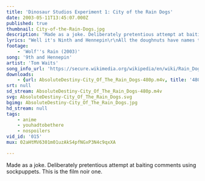 ```yaml
---
title: 'Dinosaur Studios Experiment 1: City of the Rain Dogs'
date: 2003-05-11T13:45:07.000Z
published: true
thumbnail: City-of-the-Rain-Dogs.jpg
description: 'Made as a joke. Deliberately pretentious attempt at baiting comments using sockpuppets. This is the film noir one.'
lyrics: "Well it's Ninth and Hennepin\r\nAll the doughnuts have names that sound like prostitutes\r\nAnd the moon's teeth marks are on the sky\r\nLike a tarp thrown all over this\r\nAnd the broken umbrellas like dead birds\r\nAnd the steam comes out of the grill\r\nLike the whole goddamn town's ready to blow...\r\nAnd the bricks are all scarred with jailhouse tattoos\r\nAnd everyone is behaving like dogs\r\nAnd the horses are coming down Violin Road\r\nAnd Dutch is dead on his feet\r\nAnd all the rooms they smell like diesel\r\nAnd you take on the dreams of the ones who have slept here\r\nAnd I'm lost in the window, and I hide in the stairway\r\nAnd I hang in the curtain, and I sleep in your hat...\r\nAnd no one brings anything small into a bar around here\r\nThey all started out with bad directions\r\nAnd the girl behind the counter has a tattooed tear\r\nOne for every year he's away, she said\r\nSuch a crumbling beauty, ah\r\nThere's nothing wrong with her that a hundred dollars won't fix\r\nShe has that razor sadness that only gets worse\r\nWith the clang and the thunder of the Southern Pacific going by\r\nAnd the clock ticks out like a dripping faucet\r\ntil you're full of rag water and bitters and blue ruin\r\nAnd you spill out over the side to anyone who will listen...\r\nAnd I've seen it all, I've seen it all\r\nThrough the yellow windows of the evening train... "
footage:
    - 'Wolf''s Rain (2003)'
song: '9th and Hennepin'
artist: 'Tom Waits'
song_info_url: 'https://secure.wikimedia.org/wikipedia/en/wiki/Rain_Dogs'
downloads:
    - {url: AbsoluteDestiny-City_Of_The_Rain_Dogs-480p.m4v, title: '480p mp4', width: 640, height: 352, mimetype: video/mp4}
srt: null
sd_stream: AbsoluteDestiny-City_Of_The_Rain_Dogs-480p.m4v
svg: AbsoluteDestiny-City_Of_The_Rain_Dogs.svg
bgimg: AbsoluteDestiny-City_Of_The_Rain_Dogs.jpg
hd_stream: null
tags:
    - anime
    - youhadtobethere
    - nospoilers
vid_id: '015'
mux: 02aHtMV6301m01uzAkS4pfNGxP3N4c9qxXA

---
```

Made as a joke. Deliberately pretentious attempt at baiting comments using sockpuppets. This is the film noir one.